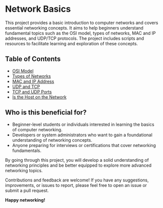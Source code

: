 # Network Basics

This project provides a basic introduction to computer networks and covers essential networking concepts. It aims to help beginners understand fundamental topics such as the OSI model, types of networks, MAC and IP addresses, and UDP/TCP protocols. The project includes scripts and resources to facilitate learning and exploration of these concepts.

## Table of Contents

- [OSI Model](#osi-model)
- [Types of Networks](#types-of-networks)
- [MAC and IP Address](#mac-and-ip-address)
- [UDP and TCP](#udp-and-tcp)
- [TCP and UDP Ports](#tcp-and-udp-ports)
- [Is the Host on the Network](#is-the-host-on-the-network)

## Who is this beneficial for?

- Beginner-level students or individuals interested in learning the basics of computer networking.
- Developers or system administrators who want to gain a foundational understanding of networking concepts.
- Anyone preparing for interviews or certifications that cover networking fundamentals.

By going through this project, you will develop a solid understanding of networking principles and be better equipped to explore more advanced networking topics.

Contributions and feedback are welcome! If you have any suggestions, improvements, or issues to report, please feel free to open an issue or submit a pull request.

**Happy networking!**
